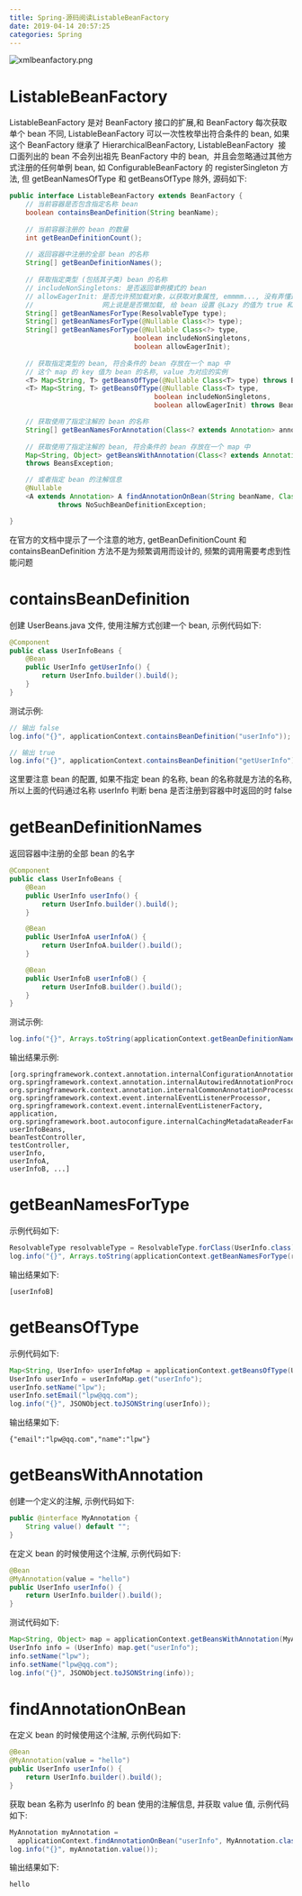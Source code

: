 ```yaml
---
title: Spring-源码阅读ListableBeanFactory
date: 2019-04-14 20:57:25
categories: Spring
---
```


![xmlbeanfactory.png](https://cdn.nlark.com/yuque/0/2019/png/259000/1554948615958-78e34256-49aa-491c-a8f8-de0cc4fb48a1.png#align=left&display=inline&height=350&name=xmlbeanfactory.png&originHeight=652&originWidth=1388&size=42765&status=done&width=746)

<!-- more -->

# ListableBeanFactory

ListableBeanFactory 是对 BeanFactory 接口的扩展,和 BeanFactory 每次获取单个 bean 不同, ListableBeanFactory 可以一次性枚举出符合条件的 bean, 如果这个 BeanFactory 继承了 HierarchicalBeanFactory, ListableBeanFactory  接口面列出的 bean 不会列出祖先 BeanFactory 中的 bean,  并且会忽略通过其他方式注册的任何单例 bean, 如 ConfigurableBeanFactory 的 registerSingleton 方法, 但 getBeanNamesOfType 和 getBeansOfType 除外, 源码如下:

```java
public interface ListableBeanFactory extends BeanFactory {
    // 当前容器是否包含指定名称 bean
    boolean containsBeanDefinition(String beanName);
  
    // 当前容器注册的 bean 的数量
    int getBeanDefinitionCount();
  
    // 返回容器中注册的全部 bean 的名称
    String[] getBeanDefinitionNames();
  
    // 获取指定类型 (包括其子类) bean 的名称
    // includeNonSingletons: 是否返回单例模式的 bean
    // allowEagerInit: 是否允许预加载对象，以获取对象属性, emmmm..., 没有弄懂这个参数的含义
    //                 网上说是是否懒加载, 给 bean 设置 @Lazy 的值为 true 和 false 都能返回
    String[] getBeanNamesForType(ResolvableType type);
    String[] getBeanNamesForType(@Nullable Class<?> type);
    String[] getBeanNamesForType(@Nullable Class<?> type,
                               boolean includeNonSingletons,
                               boolean allowEagerInit);
  
    // 获取指定类型的 bean, 符合条件的 bean 存放在一个 map 中
    // 这个 map 的 key 值为 bean 的名称, value 为对应的实例
    <T> Map<String, T> getBeansOfType(@Nullable Class<T> type) throws BeansException;
    <T> Map<String, T> getBeansOfType(@Nullable Class<T> type,
                                    boolean includeNonSingletons,
                                    boolean allowEagerInit) throws BeansException;

    // 获取使用了指定注解的 bean 的名称
    String[] getBeanNamesForAnnotation(Class<? extends Annotation> annotationType);
  
    // 获取使用了指定注解的 bean, 符合条件的 bean 存放在一个 map 中
    Map<String, Object> getBeansWithAnnotation(Class<? extends Annotation> annotationType)
    throws BeansException;

    // 或者指定 bean 的注解信息
    @Nullable
    <A extends Annotation> A findAnnotationOnBean(String beanName, Class<A> annotationType)
            throws NoSuchBeanDefinitionException;

}
```

在官方的文档中提示了一个注意的地方, getBeanDefinitionCount 和 containsBeanDefinition 方法不是为频繁调用而设计的, 频繁的调用需要考虑到性能问题

# containsBeanDefinition

创建 UserBeans.java 文件, 使用注解方式创建一个 bean, 示例代码如下:

```java
@Component
public class UserInfoBeans {
    @Bean
    public UserInfo getUserInfo() {
        return UserInfo.builder().build();
    }
}
```

测试示例:

```java
// 输出 false
log.info("{}", applicationContext.containsBeanDefinition("userInfo"));

// 输出 true
log.info("{}", applicationContext.containsBeanDefinition("getUserInfo"));
```

这里要注意 bean 的配置, 如果不指定 bean 的名称, bean 的名称就是方法的名称, 所以上面的代码通过名称 userInfo 判断 bena 是否注册到容器中时返回的时 false

# getBeanDefinitionNames

返回容器中注册的全部 bean 的名字

```java
@Component
public class UserInfoBeans {
    @Bean
    public UserInfo userInfo() {
        return UserInfo.builder().build();
    }

    @Bean
    public UserInfoA userInfoA() {
        return UserInfoA.builder().build();
    }

    @Bean
    public UserInfoB userInfoB() {
        return UserInfoB.builder().build();
    }
}
```

测试示例:

```java
log.info("{}", Arrays.toString(applicationContext.getBeanDefinitionNames()));
```

输出结果示例:

```text
[org.springframework.context.annotation.internalConfigurationAnnotationProcessor,
org.springframework.context.annotation.internalAutowiredAnnotationProcessor,
org.springframework.context.annotation.internalCommonAnnotationProcessor,
org.springframework.context.event.internalEventListenerProcessor,
org.springframework.context.event.internalEventListenerFactory,
application,
org.springframework.boot.autoconfigure.internalCachingMetadataReaderFactory,
userInfoBeans,
beanTestController,
testController,
userInfo,
userInfoA,
userInfoB, ...]
```

# getBeanNamesForType

示例代码如下:

```java
ResolvableType resolvableType = ResolvableType.forClass(UserInfo.class);
log.info("{}", Arrays.toString(applicationContext.getBeanNamesForType(resolvableType)));
```

输出结果如下:

```text
[userInfoB]
```

# getBeansOfType

示例代码如下:

```java
Map<String, UserInfo> userInfoMap = applicationContext.getBeansOfType(UserInfo.class);
UserInfo userInfo = userInfoMap.get("userInfo");
userInfo.setName("lpw");
userInfo.setEmail("lpw@qq.com");
log.info("{}", JSONObject.toJSONString(userInfo));
```

输出结果如下:

```text
{"email":"lpw@qq.com","name":"lpw"}
```

# getBeansWithAnnotation

创建一个定义的注解, 示例代码如下:

```java
public @interface MyAnnotation {
    String value() default "";
}
```

在定义 bean 的时候使用这个注解, 示例代码如下:

```java
@Bean
@MyAnnotation(value = "hello")
public UserInfo userInfo() {
    return UserInfo.builder().build();
}
```

测试代码如下:

```java
Map<String, Object> map = applicationContext.getBeansWithAnnotation(MyAnnotation.class);
UserInfo info = (UserInfo) map.get("userInfo");
info.setName("lpw");
info.setName("lpw@qq.com");
log.info("{}", JSONObject.toJSONString(info));
```

# findAnnotationOnBean

在定义 bean 的时候使用这个注解, 示例代码如下:

```java
@Bean
@MyAnnotation(value = "hello")
public UserInfo userInfo() {
    return UserInfo.builder().build();
}
```

获取 bean 名称为 userInfo 的 bean 使用的注解信息, 并获取 value 值, 示例代码如下:

```java
MyAnnotation myAnnotation =
  applicationContext.findAnnotationOnBean("userInfo", MyAnnotation.class);
log.info("{}", myAnnotation.value());
```

输出结果如下:

```text
hello
```